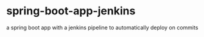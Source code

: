 # spring-boot-app-jenkins
a spring boot app with a jenkins pipeline to automatically deploy on commits
